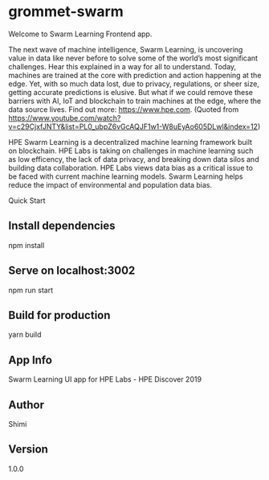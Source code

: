 # grommet-swarm

Welcome to Swarm Learning Frontend app.

The next wave of machine intelligence, Swarm Learning, is uncovering value in data like never before to solve some of the world’s most significant challenges. Hear this explained in a way for all to understand. Today, machines are trained at the core with prediction and action happening at the edge. Yet, with so much data lost, due to privacy, regulations, or sheer size, getting accurate predictions is elusive. But what if we could remove these barriers with AI, IoT and blockchain to train machines at the edge, where the data source lives. Find out more: https://www.hpe.com. 
(Quoted from https://www.youtube.com/watch?v=c29CjxfJNTY&list=PL0_ubpZ6vGcAQJF1w1-W8uEyAo605DLwl&index=12)

HPE Swarm Learning is a decentralized machine learning framework built on blockchain. HPE Labs is taking on challenges in machine learning such as low efficency, the lack of data privacy, and breaking down data silos and building data collaboration. HPE Labs views data bias as a critical issue to be faced with current machine learning models. Swarm Learning helps reduce the impact of environmental and population data bias.



Quick Start

## Install dependencies

npm install

## Serve on localhost:3002

npm run start

## Build for production

yarn build

## App Info

Swarm Learning UI app for HPE Labs - HPE Discover 2019

## Author

Shimi

## Version
1.0.0
